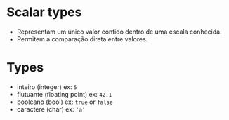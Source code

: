 # Scalar types

- Representam um único valor contido dentro de uma escala conhecida.
- Permitem a comparação direta entre valores.

# Types

- inteiro (integer) ex: `5`
- flutuante (floating point) ex: `42.1`
- booleano (bool) ex: `true` or `false`
- caractere (char) ex: `'a'`
